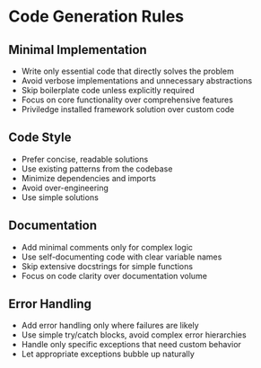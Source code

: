 # Code Generation Rules

## Minimal Implementation
- Write only essential code that directly solves the problem
- Avoid verbose implementations and unnecessary abstractions
- Skip boilerplate code unless explicitly required
- Focus on core functionality over comprehensive features
- Priviledge installed framework solution over custom code

## Code Style
- Prefer concise, readable solutions
- Use existing patterns from the codebase
- Minimize dependencies and imports
- Avoid over-engineering 
- Use simple solutions

## Documentation
- Add minimal comments only for complex logic
- Use self-documenting code with clear variable names
- Skip extensive docstrings for simple functions
- Focus on code clarity over documentation volume

## Error Handling
- Add error handling only where failures are likely
- Use simple try/catch blocks, avoid complex error hierarchies
- Handle only specific exceptions that need custom behavior
- Let appropriate exceptions bubble up naturally